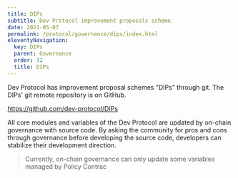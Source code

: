 ```yaml
---
title: DIPs
subtitle: Dev Protocol improvement proposals scheme.
date: 2021-05-07
permalink: /protocol/governance/dips/index.html
eleventyNavigation:
  key: DIPs
  parent: Governance
  order: 32
  title: DIPs
---
```


Dev Protocol has improvement proposal schemes "DIPs" through git. The DIPs' git remote repository is on GitHub.

https://github.com/dev-protocol/DIPs

All core modules and variables of the Dev Protocol are updated by on-chain governance with source code. By asking the community for pros and cons through governance before developing the source code, developers can stabilize their development direction.

> Currently, on-chain governance can only update some variables managed by Policy Contrac
